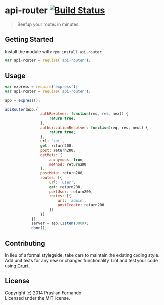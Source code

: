 # api-router [![Build Status](https://travis-ci.org/Prashanfdo/api-router.svg)](http://travis-ci.org/prashanfdo/api-router)

> Beefup your routes in minutes.


## Getting Started

Install the module with: `npm install api-router`

```js
var api-router = require('api-router');
```
  
## Usage

```js
var express = require('express');
var api-router = require('api-router');

app = express();

apiRouter(app,{
                authResolver: function(req, res, next) {
                    return true;
                },
                authorizationResolver: function(req, res, next) {
                    return true;
                },
                url: 'api',
                get: return200,
                post: return200,
                getMeta: {
                    anonymous: true,
                    method: return200
                },
                postMeta: return200,
                routes: [{
                    url: 'user',
                    get: return200,
                    postUser: return200,
                    routes: [{
                        url: 'admin',
                        postCreate: return200
                    }]
                }]
            });
            server = app.listen(3000);
            done();
```


## Contributing

In lieu of a formal styleguide, take care to maintain the existing coding style. Add unit tests for any new or changed functionality. Lint and test your code using [Grunt](http://gruntjs.com).


## License

Copyright (c) 2014 Prashan Fernando  
Licensed under the MIT license.
